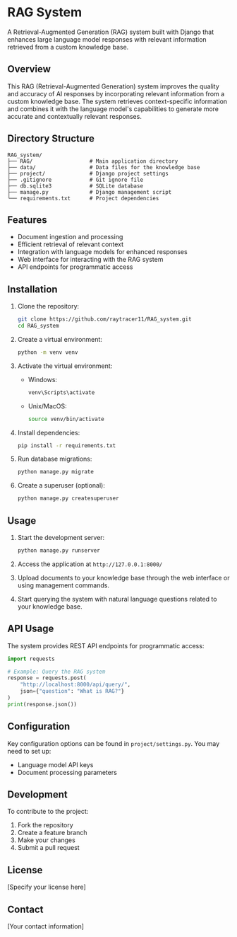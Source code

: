 # RAG System

A Retrieval-Augmented Generation (RAG) system built with Django that enhances large language model responses with relevant information retrieved from a custom knowledge base.

## Overview

This RAG (Retrieval-Augmented Generation) system improves the quality and accuracy of AI responses by incorporating relevant information from a custom knowledge base. The system retrieves context-specific information and combines it with the language model's capabilities to generate more accurate and contextually relevant responses.

## Directory Structure

```
RAG_system/
├── RAG/                  # Main application directory
├── data/                 # Data files for the knowledge base
├── project/              # Django project settings
├── .gitignore            # Git ignore file
├── db.sqlite3            # SQLite database
├── manage.py             # Django management script
└── requirements.txt      # Project dependencies
```

## Features

- Document ingestion and processing
- Efficient retrieval of relevant context
- Integration with language models for enhanced responses
- Web interface for interacting with the RAG system
- API endpoints for programmatic access

## Installation

1. Clone the repository:
   ```bash
   git clone https://github.com/raytracer11/RAG_system.git
   cd RAG_system
   ```

2. Create a virtual environment:
   ```bash
   python -m venv venv
   ```

3. Activate the virtual environment:
   - Windows:
     ```bash
     venv\Scripts\activate
     ```
   - Unix/MacOS:
     ```bash
     source venv/bin/activate
     ```

4. Install dependencies:
   ```bash
   pip install -r requirements.txt
   ```

5. Run database migrations:
   ```bash
   python manage.py migrate
   ```

6. Create a superuser (optional):
   ```bash
   python manage.py createsuperuser
   ```

## Usage

1. Start the development server:
   ```bash
   python manage.py runserver
   ```

2. Access the application at `http://127.0.0.1:8000/`

3. Upload documents to your knowledge base through the web interface or using management commands.

4. Start querying the system with natural language questions related to your knowledge base.

## API Usage

The system provides REST API endpoints for programmatic access:

```python
import requests

# Example: Query the RAG system
response = requests.post(
    "http://localhost:8000/api/query/",
    json={"question": "What is RAG?"}
)
print(response.json())
```

## Configuration

Key configuration options can be found in `project/settings.py`. You may need to set up:

- Language model API keys
- Document processing parameters

## Development

To contribute to the project:

1. Fork the repository
2. Create a feature branch
3. Make your changes
4. Submit a pull request

## License

[Specify your license here]

## Contact

[Your contact information]
